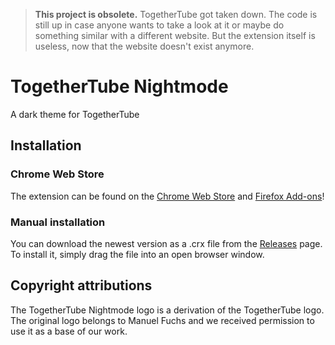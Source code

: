 > **This project is obsolete.** TogetherTube got taken down. The code is still up in case anyone wants to take a look at it or maybe do something similar with a different website. But the extension itself is useless, now that the website doesn't exist anymore.

# TogetherTube Nightmode

A dark theme for TogetherTube

## Installation

### Chrome Web Store

The extension can be found on the [Chrome Web Store](https://chrome.google.com/webstore/detail/togethertube-nightmode/kocieahmdookcllooghinfmccikjfdmh) and [Firefox Add-ons](https://addons.mozilla.org/de/firefox/addon/togethertube-nightmode/)!

### Manual installation

You can download the newest version as a .crx file from the [Releases](https://github.com/Butt4cak3/TogetherTubeNightmode/releases) page. To install it, simply drag the file into an open browser window.

## Copyright attributions

The TogetherTube Nightmode logo is a derivation of the TogetherTube logo. The original logo belongs to Manuel Fuchs and we received permission to use it as a base of our work.
